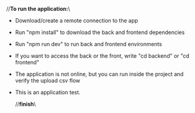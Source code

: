 //**To run the application:**\\

- Download/create a remote connection to the app
- Run "npm install" to download the back and frontend dependencies
- Run "npm run dev" to run back and frontend environments
- If you want to access the back or the front, write "cd backend" or "cd frontend"

- The application is not online, but you can run inside the project and verify the upload csv flow
- This is an application test.

  //**finish**\\
